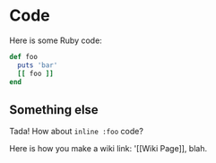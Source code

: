 # Code

Here is some Ruby code:

```ruby
def foo
  puts 'bar'
  [[ foo ]]
end
```

## Something else

Tada! How about `inline :foo` code?

Here is how you make a wiki link: '[[Wiki Page]], blah.